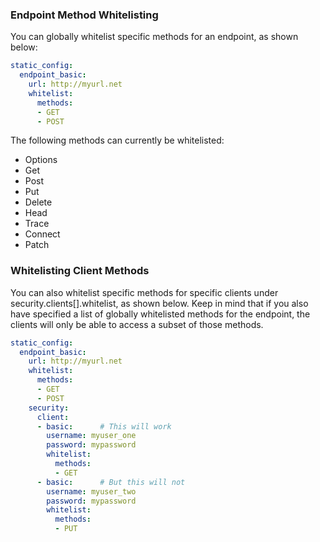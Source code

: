 ### Endpoint Method Whitelisting

You can globally whitelist specific methods for an endpoint, as shown below:

```yaml
static_config:
  endpoint_basic:
    url: http://myurl.net
    whitelist:
      methods:
      - GET
      - POST
```

The following methods can currently be whitelisted:

- Options
- Get
- Post
- Put
- Delete
- Head
- Trace
- Connect
- Patch


### Whitelisting Client Methods

You can also whitelist specific methods for specific clients under security.clients[].whitelist, as shown below. Keep in mind that if you also have specified a list of globally whitelisted methods for the endpoint, the clients will only be able to access a subset of those methods.

```yaml
static_config:
  endpoint_basic:
    url: http://myurl.net
    whitelist:
      methods:
      - GET
      - POST
    security:
      client:
      - basic:      # This will work
        username: myuser_one
        password: mypassword
        whitelist:
          methods:
          - GET
      - basic:      # But this will not
        username: myuser_two
        password: mypassword
        whitelist:
          methods:
          - PUT
```

